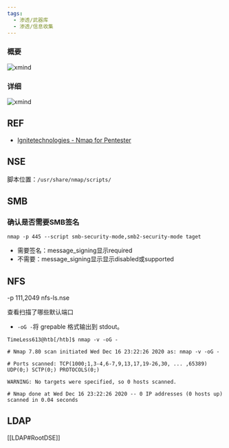 ```yaml
---
tags:
  - 渗透/武器库
  - 渗透/信息收集
---
```



### 概要

![xmind](nmap_outline.png)

### 详细

![xmind](nmap.png)


## REF

- [Ignitetechnologies - Nmap for Pentester](https://github.com/Ignitetechnologies/Nmap-For-Pentester)




## NSE

脚本位置：`/usr/share/nmap/scripts/`


## SMB

### 确认是否需要SMB签名

```
nmap -p 445 --script smb-security-mode,smb2-security-mode taget
```
- 需要签名：message_signing显示required
- 不需要：message_signing显示显示disabled或supported



## NFS

-p 111,2049 nfs-ls.nse




查看扫描了哪些默认端口
- `-oG -`将 grepable 格式输出到 stdout。
```shell-session
TimeLess613@htb[/htb]$ nmap -v -oG -

# Nmap 7.80 scan initiated Wed Dec 16 23:22:26 2020 as: nmap -v -oG -

# Ports scanned: TCP(1000;1,3-4,6-7,9,13,17,19-26,30, ... ,65389) UDP(0;) SCTP(0;) PROTOCOLS(0;)

WARNING: No targets were specified, so 0 hosts scanned.

# Nmap done at Wed Dec 16 23:22:26 2020 -- 0 IP addresses (0 hosts up) scanned in 0.04 seconds
```


## LDAP

[[LDAP#RootDSE]]
